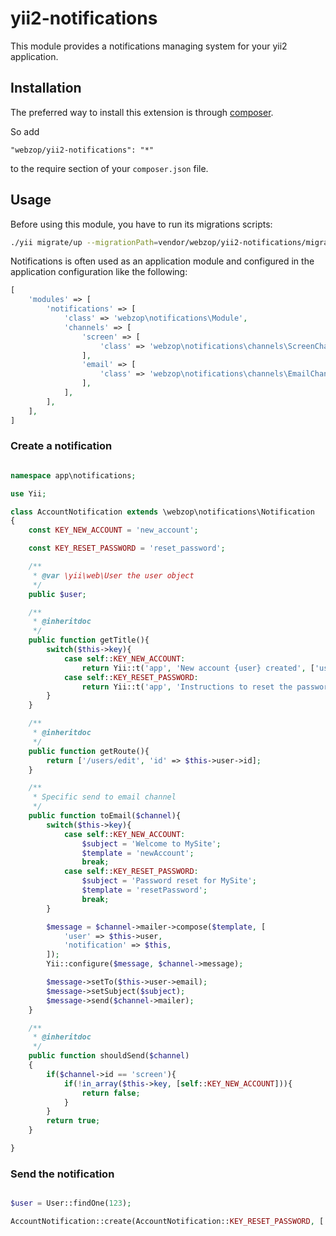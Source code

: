 # yii2-notifications
This module provides a notifications managing system for your yii2 application.

Installation
------------

The preferred way to install this extension is through [composer](http://getcomposer.org/download/).

So add

```
"webzop/yii2-notifications": "*"
```

to the require section of your `composer.json` file.

Usage
-----

Before using this module, you have to run its migrations scripts:

```bash
./yii migrate/up --migrationPath=vendor/webzop/yii2-notifications/migrations/
```

Notifications is often used as an application module and configured in the application configuration like the following:

```php
[
    'modules' => [
        'notifications' => [
            'class' => 'webzop\notifications\Module',
            'channels' => [
                'screen' => [
                    'class' => 'webzop\notifications\channels\ScreenChannel',
                ],
                'email' => [
                    'class' => 'webzop\notifications\channels\EmailChannel',
                ],
            ],
        ],
    ],
]
```

### Create a notification

```php

namespace app\notifications;

use Yii;

class AccountNotification extends \webzop\notifications\Notification
{
    const KEY_NEW_ACCOUNT = 'new_account';

    const KEY_RESET_PASSWORD = 'reset_password';

    /**
     * @var \yii\web\User the user object
     */
    public $user;

    /**
     * @inheritdoc
     */
    public function getTitle(){
        switch($this->key){
            case self::KEY_NEW_ACCOUNT:
                return Yii::t('app', 'New account {user} created', ['user' => '#'.$this->user->id]);
            case self::KEY_RESET_PASSWORD:
                return Yii::t('app', 'Instructions to reset the password');
        }
    }

    /**
     * @inheritdoc
     */
    public function getRoute(){
        return ['/users/edit', 'id' => $this->user->id];
    }

    /**
     * Specific send to email channel
     */
    public function toEmail($channel){
        switch($this->key){
            case self::KEY_NEW_ACCOUNT:
                $subject = 'Welcome to MySite';
                $template = 'newAccount';
                break;
            case self::KEY_RESET_PASSWORD:
                $subject = 'Password reset for MySite';
                $template = 'resetPassword';
                break;
        }

        $message = $channel->mailer->compose($template, [
            'user' => $this->user,
            'notification' => $this,
        ]);
        Yii::configure($message, $channel->message);

        $message->setTo($this->user->email);
        $message->setSubject($subject);
        $message->send($channel->mailer);
    }

    /**
     * @inheritdoc
     */
    public function shouldSend($channel)
    {
        if($channel->id == 'screen'){
            if(!in_array($this->key, [self::KEY_NEW_ACCOUNT])){
                return false;
            }
        }
        return true;
    }

}
```

### Send the notification
```php

$user = User::findOne(123);

AccountNotification::create(AccountNotification::KEY_RESET_PASSWORD, ['user' => $user])->send();

```
